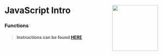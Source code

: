 # JavaScript Intro <img align="right" src="https://github.com/Learning-Fuze/prototypes_C5.17/blob/assets/assets/images/logos/LF_LOGO.png?raw=true" width="150">
### Functions

>#### Instructions can be found <a href="http://lfzprototypes.com/root-js/js/functions" target="_blank">HERE</a>
